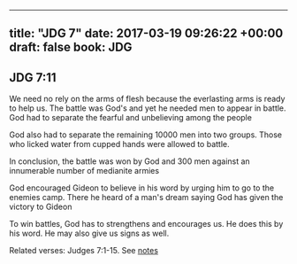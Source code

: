 
---
title: "JDG 7"
date: 2017-03-19 09:26:22 +00:00
draft: false
book: JDG
---

## JDG 7:11

We need no rely on the arms of flesh because the everlasting arms is ready to help us. The battle was God's and yet he needed men to appear in battle. God had to separate the fearful and unbelieving among the people

God also had to separate the remaining 10000 men into two groups. Those who licked water from cupped hands were allowed to battle.

In conclusion, the battle was won by God and 300 men against an innumerable number of medianite armies

God encouraged Gideon to believe in his word by urging him to go to the enemies camp. There he heard of a man's dream saying God has given the victory to Gideon

To win battles, God has to strengthens and encourages us. He does this by his word. He may also give us signs as well.

Related verses: Judges 7:1-15. See [notes](https://my.bible.com/notes/2594257409254613760)

